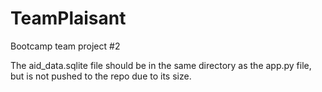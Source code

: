 # TeamPlaisant
Bootcamp team project #2

The aid_data.sqlite file should be in the same directory as the app.py file,
but is not pushed to the repo due to its size.

